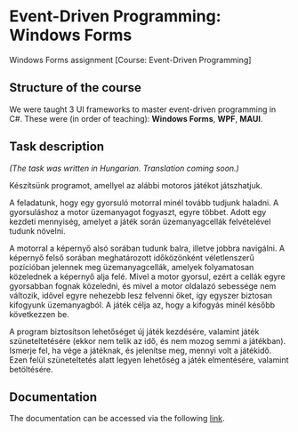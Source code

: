 # Event-Driven Programming: Windows Forms

Windows Forms assignment [Course: Event-Driven Programming]

## Structure of the course

We were taught 3 UI frameworks to master event-driven programming in C#. These were (in order of teaching): **Windows Forms**, **WPF**, **MAUI**.

## Task description
_(The task was written in Hungarian. Translation coming soon.)_

Készítsünk programot, amellyel az alábbi motoros játékot játszhatjuk.

A feladatunk, hogy egy gyorsuló motorral minél tovább tudjunk haladni. A gyorsuláshoz a motor üzemanyagot fogyaszt, egyre többet. Adott egy kezdeti
mennyiség, amelyet a játék során üzemanyagcellák felvételével tudunk növelni. 

A motorral a képernyő alsó sorában tudunk balra, illetve jobbra navigálni. A képernyő felső sorában meghatározott időközönként véletlenszerű pozícióban jelennek meg üzemanyagcellák, amelyek folyamatosan közelednek a képernyő alja felé. Mivel a motor gyorsul, ezért a cellák egyre gyorsabban fognak közeledni, és mivel a motor oldalazó sebessége nem változik, idővel egyre nehezebb lesz felvenni őket, így egyszer biztosan kifogyunk üzemanyagból. A játék célja az, hogy a kifogyás minél később következzen be.

A program biztosítson lehetőséget új játék kezdésére, valamint játék szüneteltetésére (ekkor nem telik az idő, és nem mozog semmi a játékban). Ismerje fel, ha vége a játéknak, és jelenítse meg, mennyi volt a játékidő. Ezen felül szüneteltetés alatt legyen lehetőség a játék elmentésére, valamint betöltésére.

## Documentation

The documentation can be accessed via the following [link](https://github.com/kbnim/elte-fi-edp-winforms/blob/main/RaceBike.Docs/eva_bead01_ap3558.pdf).
